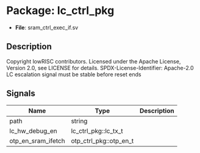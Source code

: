 # Package: lc_ctrl_pkg

- **File**: sram_ctrl_exec_if.sv
## Description

 Copyright lowRISC contributors.
 Licensed under the Apache License, Version 2.0, see LICENSE for details.
 SPDX-License-Identifier: Apache-2.0
 LC escalation signal must be stable before reset ends


## Signals

| Name               | Type                   | Description |
| ------------------ | ---------------------- | ----------- |
| path               | string                 |             |
| lc_hw_debug_en     | lc_ctrl_pkg::lc_tx_t   |             |
| otp_en_sram_ifetch | otp_ctrl_pkg::otp_en_t |             |
